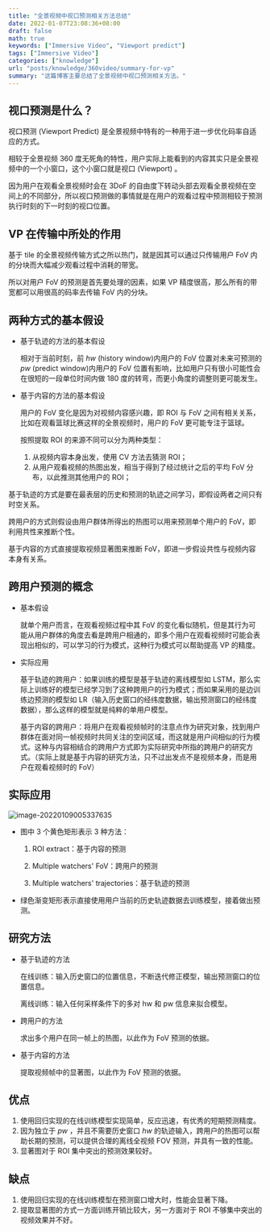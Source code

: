 ```yaml
---
title: "全景视频中视口预测相关方法总结"
date: 2022-01-07T23:08:36+08:00
draft: false
math: true
keywords: ["Immersive Video", "Viewport predict"]
tags: ["Immersive Video"]
categories: ["knowledge"]
url: "posts/knowledge/360video/summary-for-vp"
summary: "这篇博客主要总结了全景视频中视口预测相关方法。"
---
```


## 视口预测是什么？

视口预测 (Viewport Predict) 是全景视频中特有的一种用于进一步优化码率自适应的方式。

相较于全景视频 360 度无死角的特性，用户实际上能看到的内容其实只是全景视频中的一个小窗口，这个小窗口就是视口 (Viewport) 。

因为用户在观看全景视频时会在 3DoF 的自由度下转动头部去观看全景视频在空间上的不同部分，所以视口预测做的事情就是在用户的观看过程中预测相较于预测执行时刻的下一时刻的视口位置。

## VP 在传输中所处的作用

基于 tile 的全景视频传输方式之所以热门，就是因其可以通过只传输用户 FoV 内的分块而大幅减少观看过程中消耗的带宽。

所以对用户 FoV 的预测是首先要处理的因素，如果 VP 精度很高，那么所有的带宽都可以用很高的码率去传输 FoV 内的分块。

## 两种方式的基本假设

- 基于轨迹的方法的基本假设

  相对于当前时刻，前 $hw$ (history window)内用户的 FoV 位置对未来可预测的 $pw$ (predict window)内用户的 FoV 位置有影响，比如用户只有很小可能性会在很短的一段单位时间内做 180 度的转弯，而更小角度的调整则更可能发生。

- 基于内容的方法的基本假设

  用户的 FoV 变化是因为对视频内容感兴趣，即 ROI 与 FoV 之间有相关关系，比如在观看篮球比赛这样的全景视频时，用户的 FoV 更可能专注于篮球。

  按照提取 ROI 的来源不同可以分为两种类型：

  1. 从视频内容本身出发，使用 CV 方法去猜测 ROI；
  2. 从用户观看视频的热图出发，相当于得到了经过统计之后的平均 FoV 分布，以此推测其他用户的 ROI；

基于轨迹的方式是要在最表层的历史和预测的轨迹之间学习，即假设两者之间只有时空关系。

跨用户的方式则假设由用户群体所得出的热图可以用来预测单个用户的 FoV，即利用共性来推断个性。

基于内容的方式直接提取视频显著图来推断 FoV，即进一步假设共性与视频内容本身有关系。

## 跨用户预测的概念

- 基本假设

  就单个用户而言，在观看视频过程中其 FoV 的变化看似随机，但是其行为可能从用户群体的角度去看是跨用户相通的，即多个用户在观看视频时可能会表现出相似的，可以学习的行为模式，这种行为模式可以帮助提高 VP 的精度。

- 实际应用

  基于轨迹的跨用户：如果训练的模型是基于轨迹的离线模型如 LSTM，那么实际上训练好的模型已经学习到了这种跨用户的行为模式；而如果采用的是边训练边预测的模型如 LR（输入历史窗口的经纬度数据，输出预测窗口的经纬度数据），那么这样的模型就是纯粹的单用户模型。

  基于内容的跨用户：将用户在观看视频帧时的注意点作为研究对象，找到用户群体在面对同一帧视频时共同关注的空间区域，而这就是用户间相似的行为模式。这种与内容相结合的跨用户方式即为实际研究中所指的跨用户的研究方式。（实际上就是基于内容的研究方法，只不过出发点不是视频本身，而是用户在观看视频时的 FoV）

## 实际应用

![image-20220109005337635](https://s2.loli.net/2022/01/09/93nu65TbrmIwX1K.png)

- 图中 3 个黄色矩形表示 3 种方法：

  1. ROI extract：基于内容的预测

  2. Multiple watchers' FoV：跨用户的预测

  3. Multiple watchers' trajectories：基于轨迹的预测

- 绿色渐变矩形表示直接使用用户当前的历史轨迹数据去训练模型，接着做出预测。

## 研究方法

- 基于轨迹的方法

  在线训练：输入历史窗口的位置信息，不断迭代修正模型，输出预测窗口的位置信息。

  离线训练：输入任何采样条件下的多对 hw 和 pw 信息来拟合模型。

- 跨用户的方法

  求出多个用户在同一帧上的热图，以此作为 FoV 预测的依据。

- 基于内容的方法

  提取视频帧中的显著图，以此作为 FoV 预测的依据。

## 优点

1. 使用回归实现的在线训练模型实现简单，反应迅速，有优秀的短期预测精度。
2. 因为独立于 $pw$ ，并且不需要历史窗口 $hw$ 的轨迹输入，跨用户的热图可以帮助长期的预测，可以提供合理的离线全视频 FOV 预测，并具有一致的性能。
3. 显著图对于 ROI 集中突出的预测效果较好。

## 缺点

1. 使用回归实现的在线训练模型在预测窗口增大时，性能会显著下降。
2. 提取显著图的方式一方面训练开销比较大，另一方面对于 ROI 不够集中突出的视频效果并不好。
